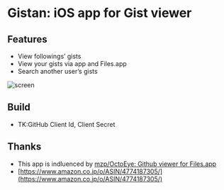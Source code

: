 # Gistan: iOS app for Gist viewer

## Features
- View followings’ gists
- View your gists via app and Files.app
- Search another user’s gists

![screen](https://user-images.githubusercontent.com/8636660/32131220-60d7a4d6-bbe3-11e7-9a73-426c88e72b6e.png)

## Build

- TK:GitHub Client Id, Client Secret  

## Thanks

- This app is indluenced by [mzp/OctoEye: Github viewer for Files\.app](https://github.com/mzp/OctoEye)
- [https://www.amazon.co.jp/o/ASIN/4774187305/](https://www.amazon.co.jp/o/ASIN/4774187305/)

